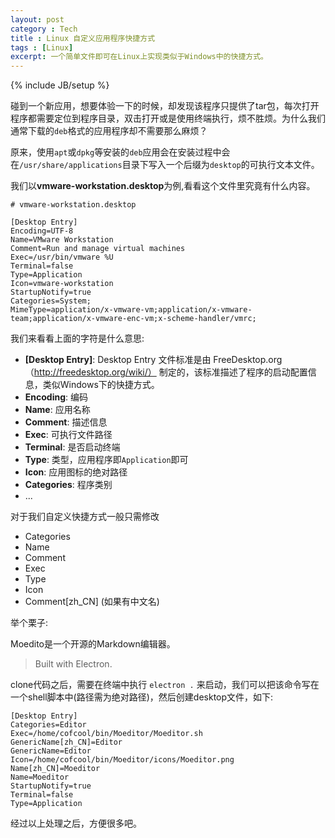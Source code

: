 ```yaml
---
layout: post
category : Tech
title : Linux 自定义应用程序快捷方式
tags : [Linux]
excerpt: 一个简单文件即可在Linux上实现类似于Windows中的快捷方式。
---
```

{% include JB/setup %}

碰到一个新应用，想要体验一下的时候，却发现该程序只提供了tar包，每次打开程序都需要定位到程序目录，双击打开或是使用终端执行，烦不胜烦。为什么我们通常下载的`deb`格式的应用程序却不需要那么麻烦？

原来，使用`apt`或`dpkg`等安装的`deb`应用会在安装过程中会在`/usr/share/applications`目录下写入一个后缀为`desktop`的可执行文本文件。

我们以**vmware-workstation.desktop**为例,看看这个文件里究竟有什么内容。

```
# vmware-workstation.desktop

[Desktop Entry]
Encoding=UTF-8
Name=VMware Workstation
Comment=Run and manage virtual machines
Exec=/usr/bin/vmware %U
Terminal=false
Type=Application
Icon=vmware-workstation
StartupNotify=true
Categories=System;
MimeType=application/x-vmware-vm;application/x-vmware-team;application/x-vmware-enc-vm;x-scheme-handler/vmrc;
```

我们来看看上面的字符是什么意思:
* **[Desktop Entry]**: Desktop Entry 文件标准是由 FreeDesktop.org（http://freedesktop.org/wiki/） 制定的，该标准描述了程序的启动配置信息，类似Windows下的快捷方式。
* **Encoding**: 编码
* **Name**: 应用名称
* **Comment**: 描述信息
* **Exec**: 可执行文件路径
* **Terminal**: 是否启动终端
* **Type**: 类型，应用程序即`Application`即可
* **Icon**: 应用图标的绝对路径
* **Categories**: 程序类别
* ...

对于我们自定义快捷方式一般只需修改
* Categories
* Name
* Comment
* Exec
* Type
* Icon
* Comment[zh_CN] (如果有中文名)

举个栗子:

Moedito是一个开源的Markdown编辑器。

> Built with Electron.

clone代码之后，需要在终端中执行 `electron .` 来启动，我们可以把该命令写在一个shell脚本中(路径需为绝对路径)，然后创建desktop文件，如下:

```
[Desktop Entry]
Categories=Editor
Exec=/home/cofcool/bin/Moeditor/Moeditor.sh
GenericName[zh_CN]=Editor
GenericName=Editor
Icon=/home/cofcool/bin/Moeditor/icons/Moeditor.png
Name[zh_CN]=Moeditor
Name=Moeditor
StartupNotify=true
Terminal=false
Type=Application
```

经过以上处理之后，方便很多吧。
